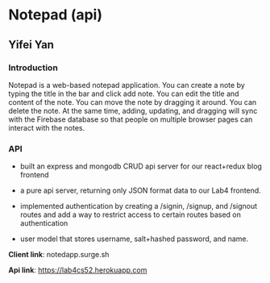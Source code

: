 # Notepad (api)
## Yifei Yan

### Introduction

Notepad is a web-based notepad application. You can create a note by typing the title in the bar and click add note. You can edit the title and content of the note. You can move the note by dragging it around. You can delete the note. At the same time, adding, updating, and dragging will sync with the Firebase database so that people on multiple browser pages can interact with the notes.

### API

- built an express and mongodb CRUD api server for our react+redux blog frontend

- a pure api server, returning only JSON format data to our Lab4 frontend.

- implemented authentication by creating a /signin, /signup, and /signout routes and add a way to restrict access to certain routes based on authentication

- user model that stores username, salt+hashed password, and name.



**Client link**: notedapp.surge.sh

**Api link**: https://lab4cs52.herokuapp.com




